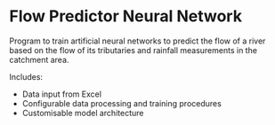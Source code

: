 # Flow Predictor Neural Network

Program to train artificial neural networks to predict the flow of a river based on the flow of its tributaries
and rainfall measurements in the catchment area.

Includes:
- Data input from Excel
- Configurable data processing and training procedures
- Customisable model architecture
